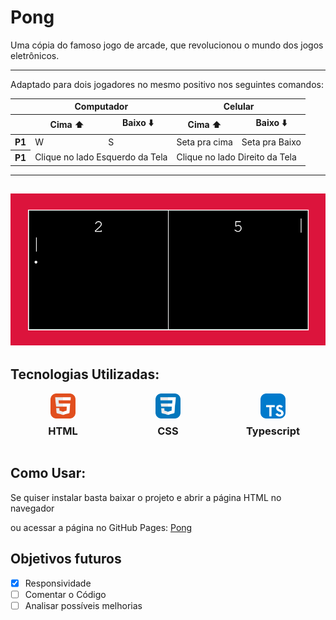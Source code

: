 # Pong

Uma cópia do famoso jogo de arcade, que revolucionou o mundo dos jogos eletrônicos.

---
Adaptado para dois jogadores no mesmo positivo nos seguintes comandos:

<table>
<thead>
<tr>
	<th></th>
	<th colspan="2">Computador</th>
	<th colspan="2">Celular</th>
</tr>
<tr>
	<th></th>
	<th>Cima ⬆️</th>
	<th>Baixo ⬇️</th>
	<th>Cima ⬆️</th>
	<th>Baixo ⬇️</th>
</tr>
</thead>

<tbody>
<tr>
	<th>P1</th>
	<td>W</td>
	<td>S</td>
	<td>Seta pra cima</td>
	<td>Seta pra Baixo</td>
</tr>
<tr>
	<th>P1</th>
	<td colspan="2">Clique no lado Esquerdo da Tela</td>
	<td colspan="2">Clique no lado Direito da Tela</td>
</tr>
</tbody>
</table>

---
![Print da tela do jogo](./print.png)
---

## Tecnologias Utilizadas: 
<div style="display:flex; width:100%; justify-content:space-evenly;">

<div style="display:flex; flex-direction: column; width:100%; align-items:center;">
<img width="40" alt="HTML" src="https://raw.githubusercontent.com/tandpfun/skill-icons/main/icons/HTML.svg"/>
<h3 style="margin-top: 10px;">HTML</h3>
</div>

<div style="display:flex; flex-direction: column; width:100%; align-items:center;">
<img  width="40" alt="CSS" src="https://raw.githubusercontent.com/tandpfun/skill-icons/main/icons/CSS.svg">
<h3 style="margin-top: 10px;">CSS</h3>
</div>

<div style="display:flex; flex-direction: column; width:100%; align-items:center;">
<img width="40" alt="TypeScript" src="https://raw.githubusercontent.com/tandpfun/skill-icons/main/icons/TypeScript.svg">
<h3 style="margin-top: 10px;">Typescript</h3>
</div>

</div>

## Como Usar:

Se quiser instalar basta baixar o projeto
e abrir a página HTML no navegador

ou acessar a página no GitHub Pages:
[Pong](http://destinyfrog.github.io/Pong)

## Objetivos futuros
- [x] Responsividade
- [ ] Comentar o Código
- [ ] Analisar possíveis melhorias